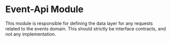 # Event-Api Module

This module is responsible for defining the data layer for any requests related to the events domain. This should strictly be interface contracts, and not any implementation.
